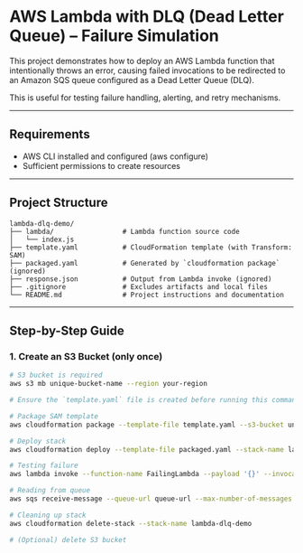 # AWS Lambda with DLQ (Dead Letter Queue) – Failure Simulation

This project demonstrates how to deploy an AWS Lambda function that intentionally throws an error, causing failed invocations to be redirected to an Amazon SQS queue configured as a Dead Letter Queue (DLQ).

This is useful for testing failure handling, alerting, and retry mechanisms.

---

## Requirements

- AWS CLI installed and configured (aws configure)
- Sufficient permissions to create resources

---

## Project Structure

```
lambda-dlq-demo/
├── lambda/                 # Lambda function source code
│   └── index.js
├── template.yaml           # CloudFormation template (with Transform: SAM)
├── packaged.yaml           # Generated by `cloudformation package` (ignored)
├── response.json           # Output from Lambda invoke (ignored)
├── .gitignore              # Excludes artifacts and local files
└── README.md               # Project instructions and documentation
```


---

## Step-by-Step Guide

### 1. Create an S3 Bucket (only once)

```bash
# S3 bucket is required
aws s3 mb unique-bucket-name --region your-region

# Ensure the `template.yaml` file is created before running this command.

# Package SAM template
aws cloudformation package --template-file template.yaml --s3-bucket unique-bucket-name --output-template-file packaged.yaml

# Deploy stack
aws cloudformation deploy --template-file packaged.yaml --stack-name lambda-dlq-demo --capabilities CAPABILITY_NAMED_IAM --region your-region

# Testing failure
aws lambda invoke --function-name FailingLambda --payload '{}' --invocation-type Event response.json

# Reading from queue
aws sqs receive-message --queue-url queue-url --max-number-of-messages 1

# Cleaning up stack
aws cloudformation delete-stack --stack-name lambda-dlq-demo

# (Optional) delete S3 bucket
```